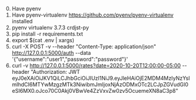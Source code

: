 0. Have pyenv
1. Have pyenv-virtualenv https://github.com/pyenv/pyenv-virtualenv installed
2. pyenv virtualenv 3.7.3 crdjst-py
3. pip install -r requirements.txt 
4. export $(cat .env | xargs)
5. curl -X POST -v --header "Content-Type: application/json"  http://127.0.0.1:5000/auth --data '{"username":"user1","password":"password"}'
6. curl -v http://127.0.0.1:5000/rates?date=2020-10-20T12:00:00-05:00 --header "Authorization: JWT eyJ0eXAiOiJKV1QiLCJhbGciOiJIUzI1NiJ9.eyJleHAiOjE2MDM4MzIyNzYsImlhdCI6MTYwMzgzMTk3NiwibmJmIjoxNjAzODMxOTc2LCJpZGVudGl0eSI6MX0.oJco70C0Akj0VBwVe4ZzVxvZw0zv5OcuemeXN8aC3p8"